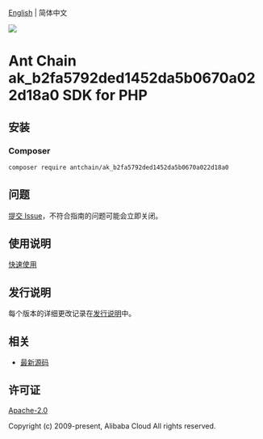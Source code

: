 [English](README.md) | 简体中文

![](https://aliyunsdk-pages.alicdn.com/icons/AlibabaCloud.svg)

# Ant Chain ak_b2fa5792ded1452da5b0670a022d18a0 SDK for PHP

## 安装

### Composer

```bash
composer require antchain/ak_b2fa5792ded1452da5b0670a022d18a0
```

## 问题

[提交 Issue](https://github.com/alipay/antchain-openapi-prod-sdk/issues/new)，不符合指南的问题可能会立即关闭。

## 使用说明

[快速使用](https://github.com/alipay/antchain-openapi-prod-sdk)

## 发行说明

每个版本的详细更改记录在[发行说明](./ChangeLog.txt)中。

## 相关

* [最新源码](https://github.com/antchain-openapi-sdk-php)

## 许可证

[Apache-2.0](http://www.apache.org/licenses/LICENSE-2.0)

Copyright (c) 2009-present, Alibaba Cloud All rights reserved.
